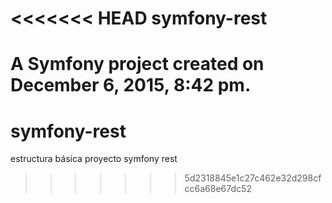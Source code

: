 <<<<<<< HEAD
symfony-rest
============

A Symfony project created on December 6, 2015, 8:42 pm.
=======
# symfony-rest
estructura básica proyecto symfony rest
>>>>>>> 5d2318845e1c27c462e32d298cfcc6a68e67dc52
